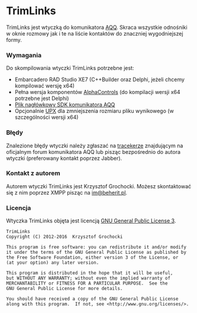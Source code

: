 # TrimLinks
TrimLinks jest wtyczką do komunikatora [AQQ](http://www.aqq.eu/pl.php). Skraca wszystkie odnośniki w oknie rozmowy jak i te na liście kontaktów do znaczniej wygodniejszej formy.

### Wymagania
Do skompilowania wtyczki TrimLinks potrzebne jest:

* Embarcadero RAD Studio XE7 (C++Builder oraz Delphi, jeżeli chcemy kompilować wersję x64)
* Pełna wersja komponentów [AlphaControls](http://www.alphaskins.com/) (do kompilacji wersji x64 potrzebne jest Delphi)
* [Plik nagłówkowy SDK komunikatora AQQ](https://bitbucket.org/beherit/pluginapi-for-aqq-im)
* Opcjonalnie [UPX](http://upx.sourceforge.net/) dla zmniejszenia rozmiaru pliku wynikowego (w szczególności wersji x64)

### Błędy
Znalezione błędy wtyczki należy zgłaszać na [tracekerze](http://forum.aqq.eu/tracker/project-146-trimlinks/) znajdującym na oficjalnym forum komunikatora AQQ lub pisząc bezpośrednio do autora wtyczki (preferowany kontakt poprzez Jabber).

### Kontakt z autorem
Autorem wtyczki TrimLinks jest Krzysztof Grochocki. Możesz skontaktować się z nim poprzez XMPP pisząc na im@beherit.pl.

### Licencja
Wtyczka TrimLinks objęta jest licencją [GNU General Public License 3](http://www.gnu.org/copyleft/gpl.html).

~~~~
TrimLinks
Copyright (C) 2012-2016  Krzysztof Grochocki

This program is free software: you can redistribute it and/or modify
it under the terms of the GNU General Public License as published by
the Free Software Foundation, either version 3 of the License, or
(at your option) any later version.

This program is distributed in the hope that it will be useful,
but WITHOUT ANY WARRANTY; without even the implied warranty of
MERCHANTABILITY or FITNESS FOR A PARTICULAR PURPOSE.  See the
GNU General Public License for more details.

You should have received a copy of the GNU General Public License
along with this program.  If not, see <http://www.gnu.org/licenses/>.
~~~~